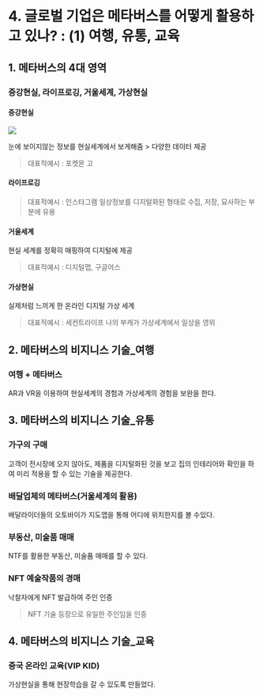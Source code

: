 # 4. 글로벌 기업은 메타버스를 어떻게 활용하고 있나? : (1) 여행, 유통, 교육

## 1. 메타버스의 4대 영역
### 증강현실, 라이프로깅, 거울세계, 가상현실
#### 증강현실
![](https://velog.velcdn.com/images/planic324/post/6f8d5372-b144-40ed-a10d-c9ca63d36617/image.png)

눈에 보이지않는 정보를 현실세계에서 보게해줌 > 다양한 데이터 제공

> 대표적예시 : 포켓몬 고

#### 라이프로깅
> 대표적예시 : 인스타그램
> 일상정보를 디지털화된 형태로 수집, 저장, 묘사하는 부분에 유용

#### 거울세계
현실 세계를 정확히 매핑하여 디지털에 제공
> 대표적예시 : 디지털맵, 구글어스

#### 가상현실
실제처럼 느끼게 한 온라인 디지털 가상 세계
> 대표적예시 : 세컨트라이프
> 나의 부캐가 가상세계에서 일상을 영위

## 2. 메타버스의 비지니스 기술_여행
### 여행 + 메타버스
AR과 VR을 이용하여 현실세계의 경험과 가상세계의 경험을 보완을 한다.
## 3. 메타버스의 비지니스 기술_유통
### 가구의 구매
고객이 전시장에 오지 않아도, 제품을 디지털화된 것을 보고 집의 인테리어와 확인을 하여 미리 적용을 할 수 있는 기술을 제공한다.

### 배달업체의 메타버스(거울세계의 활용)
배달라이더들의 오토바이가 지도앱을 통해 어디에 위치한지를 볼 수있다.

### 부동산, 미술품 매매
NTF를 활용한 부동산, 미술품 매매를 할 수 있다.

### NFT 예술작품의 경매
낙찰자에게 NFT 발급하여 주인 인증
> NFT 기술 등장으로 유일한 주인임을 인증

## 4. 메타버스의 비지니스 기술_교육
### 중국 온라인 교육(VIP KID)
가상현실을 통해 현장학습을 갈 수 있도록 만들었다.